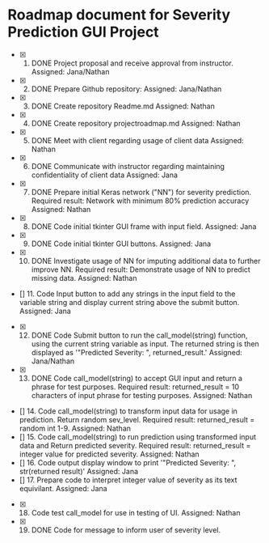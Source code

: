 # Roadmap document for Severity Prediction GUI Project

- [x] 1. DONE Project proposal and receive approval from instructor.  Assigned:  Jana/Nathan
- [x] 2. DONE Prepare Github repository:  Assigned:  Jana/Nathan
- [x] 3. DONE Create repository Readme.md  Assigned:  Nathan
- [x] 4. DONE Create repository projectroadmap.md  Assigned:  Nathan
- [x] 5. DONE Meet with client regarding usage of client data  Assigned:  Nathan
- [x] 6. DONE Communicate with instructor regarding maintaining confidentiality of client data  Assigned:  Jana
- [x] 7. DONE Prepare initial Keras network ("NN") for severity prediction.  Required result: Network with minimum 80% prediction accuracy  Assigned:  Nathan
- [x] 8. DONE Code initial tkinter GUI frame with input field.  Assigned:  Jana
- [x] 9. DONE Code initial tkinter GUI buttons.  Assigned:  Jana
- [x] 10.  DONE Investigate usage of NN for imputing additional data to further improve NN.  Required result:  Demonstrate usage of NN to predict missing data.  Assigned:  Nathan
- [] 11.  Code Input button to add any strings in the input field to the variable string and display current string above the submit button. Assigned:  Jana
- [x] 12.  DONE Code Submit button to run the call_model(string) function, using the current string variable as input.  The returned string is then displayed as '"Predicted Severity: ", returned_result.'  Assigned:  Jana/Nathan
- [x] 13. DONE Code call_model(string) to accept GUI input and return a phrase for test purposes.  Required result:  returned_result = 10 characters of input phrase for testing purposes.  Assigned:  Nathan
- [] 14.  Code call_model(string) to transform input data for usage in prediction.  Return random sev_level.  Required result: returned_result = random int 1-9.  Assigned:  Nathan
- [] 15.  Code call_model(string) to run prediction using transformed input data and Return predicted severity.  Required result:  returned_result = integer value for predicted severity.  Assigned:  Nathan
- [] 16.  Code output display window to print '"Predicted Severity: ", str(returned result)' Assigned: Jana
- [] 17.  Prepare code to interpret integer value of severity as its text equivilant.  Assigned:  Jana
- [x] 18. Code test call_model for use in testing of UI.  Assigned: Nathan
 - [x] 19. DONE Code for message to inform user of severity level.

